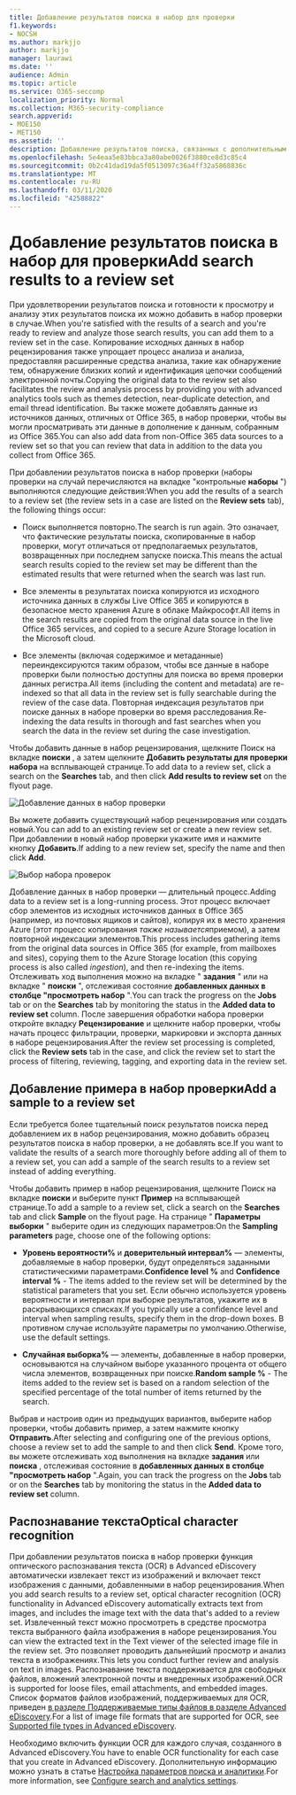 ```yaml
---
title: Добавление результатов поиска в набор для проверки
f1.keywords:
- NOCSH
ms.author: markjjo
author: markjjo
manager: laurawi
ms.date: ''
audience: Admin
ms.topic: article
ms.service: O365-seccomp
localization_priority: Normal
ms.collection: M365-security-compliance
search.appverid:
- MOE150
- MET150
ms.assetid: ''
description: Добавление результатов поиска, связанных с дополнительным вариантом обнаружения электронных данных. Элементы копируются из исходного расположения и копируются в предоставленное Майкрософт место хранения Azure. Элементы также переиндексируются, и Расширенное обнаружение электронных данных выполняет оптическое распознавание текста (OCR) для файлов изображений и отправляет текст изображения для просмотра и анализа.
ms.openlocfilehash: 5e4eaa5e83bbca3a80abe0026f3880ce8d3c85c4
ms.sourcegitcommit: 0b2c41dad19da5f0513097c36a4ff32a5868836c
ms.translationtype: MT
ms.contentlocale: ru-RU
ms.lasthandoff: 03/11/2020
ms.locfileid: "42588822"
---
```

# <a name="add-search-results-to-a-review-set"></a><span data-ttu-id="428e5-105">Добавление результатов поиска в набор для проверки</span><span class="sxs-lookup"><span data-stu-id="428e5-105">Add search results to a review set</span></span>

<span data-ttu-id="428e5-106">При удовлетворении результатов поиска и готовности к просмотру и анализу этих результатов поиска их можно добавить в набор проверки в случае.</span><span class="sxs-lookup"><span data-stu-id="428e5-106">When you're satisfied with the results of a search and you're ready to review and analyze those search results, you can add them to a review set in the case.</span></span> <span data-ttu-id="428e5-107">Копирование исходных данных в набор рецензирования также упрощает процесс анализа и анализа, предоставляя расширенные средства анализа, такие как обнаружение тем, обнаружение близких копий и идентификация цепочки сообщений электронной почты.</span><span class="sxs-lookup"><span data-stu-id="428e5-107">Copying the original data to the review set also facilitates the review and analysis process by providing you with advanced analytics tools such as themes detection, near-duplicate detection, and email thread identification.</span></span> <span data-ttu-id="428e5-108">Вы также можете добавлять данные из источников данных, отличных от Office 365, в набор проверки, чтобы вы могли просматривать эти данные в дополнение к данным, собранным из Office 365.</span><span class="sxs-lookup"><span data-stu-id="428e5-108">You can also add data from non-Office 365 data sources to a review set so that you can review that data in addition to the data you collect from Office 365.</span></span> 

<span data-ttu-id="428e5-109">При добавлении результатов поиска в набор проверки (наборы проверки на случай перечисляются на вкладке "контрольные **наборы** ") выполняются следующие действия:</span><span class="sxs-lookup"><span data-stu-id="428e5-109">When you add the results of a search to a review set (the review sets in a case are listed on the **Review sets** tab), the following things occur:</span></span>

- <span data-ttu-id="428e5-110">Поиск выполняется повторно.</span><span class="sxs-lookup"><span data-stu-id="428e5-110">The search is run again.</span></span> <span data-ttu-id="428e5-111">Это означает, что фактические результаты поиска, скопированные в набор проверки, могут отличаться от предполагаемых результатов, возвращенных при последнем запуске поиска.</span><span class="sxs-lookup"><span data-stu-id="428e5-111">This means the actual search results copied to the review set may be different than the estimated results that were returned when the search was last run.</span></span>

- <span data-ttu-id="428e5-112">Все элементы в результатах поиска копируются из исходного источника данных в службы Live Office 365 и копируются в безопасное место хранения Azure в облаке Майкрософт.</span><span class="sxs-lookup"><span data-stu-id="428e5-112">All items in the search results are copied from the original data source in the live Office 365 services, and copied to a secure Azure Storage location in the Microsoft cloud.</span></span>

- <span data-ttu-id="428e5-113">Все элементы (включая содержимое и метаданные) переиндексируются таким образом, чтобы все данные в наборе проверки были полностью доступны для поиска во время проверки данных регистра.</span><span class="sxs-lookup"><span data-stu-id="428e5-113">All items (including the content and metadata) are re-indexed so that all data in the review set is fully searchable during the review of the case data.</span></span> <span data-ttu-id="428e5-114">Повторная индексация результатов при поиске данных в наборе проверки во время расследования.</span><span class="sxs-lookup"><span data-stu-id="428e5-114">Re-indexing the data results in thorough and fast searches when you search the data in the review set during the case investigation.</span></span>

<span data-ttu-id="428e5-115">Чтобы добавить данные в набор рецензирования, щелкните Поиск на вкладке **поиски** , а затем щелкните **Добавить результаты для проверки набора** на всплывающей странице.</span><span class="sxs-lookup"><span data-stu-id="428e5-115">To add data to a review set, click a search on the **Searches** tab, and then click **Add results to review set** on the flyout page.</span></span>

![Добавление данных в набор проверки](../media/c1b4fc00-7a15-4587-b9b0-ce594bb02e4d.png)

<span data-ttu-id="428e5-117">Вы можете добавить существующий набор рецензирования или создать новый.</span><span class="sxs-lookup"><span data-stu-id="428e5-117">You can add to an existing review set or create a new review set.</span></span>  <span data-ttu-id="428e5-118">При добавлении в новый набор проверки укажите имя и нажмите кнопку **Добавить**.</span><span class="sxs-lookup"><span data-stu-id="428e5-118">If adding to a new review set, specify the name and then click **Add**.</span></span>

![Выбор набора проверок](../media/e8c6ab51-da8d-4c39-9b21-26bfdf453fb9.png)

<span data-ttu-id="428e5-120">Добавление данных в набор проверки — длительный процесс.</span><span class="sxs-lookup"><span data-stu-id="428e5-120">Adding data to a review set is a long-running process.</span></span> <span data-ttu-id="428e5-121">Этот процесс включает сбор элементов из исходных источников данных в Office 365 (например, из почтовых ящиков и сайтов), копируя их в место хранения Azure (этот процесс копирования *также называется*приемом), а затем повторной индексации элементов.</span><span class="sxs-lookup"><span data-stu-id="428e5-121">This process includes gathering items from the original data sources in Office 365 (for example, from mailboxes and sites), copying them to the Azure Storage location (this copying process is also called *ingestion*), and then re-indexing the items.</span></span> <span data-ttu-id="428e5-122">Отслеживать ход выполнения можно на вкладке " **задания** " или на вкладке " **поиски** ", отслеживая состояние **добавленных данных в столбце "просмотреть набор** ".</span><span class="sxs-lookup"><span data-stu-id="428e5-122">You can track the progress on the **Jobs** tab or on the **Searches** tab by monitoring the status in the **Added data to review set** column.</span></span> <span data-ttu-id="428e5-123">После завершения обработки набора проверки откройте вкладку **Рецензирование** и щелкните набор проверки, чтобы начать процесс фильтрации, проверки, маркировки и экспорта данных в наборе рецензирования.</span><span class="sxs-lookup"><span data-stu-id="428e5-123">After the review set processing is completed, click the **Review sets** tab in the case, and click the review set to start the process of filtering, reviewing, tagging, and exporting data in the review set.</span></span>

## <a name="add-a-sample-to-a-review-set"></a><span data-ttu-id="428e5-124">Добавление примера в набор проверки</span><span class="sxs-lookup"><span data-stu-id="428e5-124">Add a sample to a review set</span></span>

<span data-ttu-id="428e5-125">Если требуется более тщательный поиск результатов поиска перед добавлением их в набор рецензирования, можно добавить образец результатов поиска в набор проверки, а не добавлять все.</span><span class="sxs-lookup"><span data-stu-id="428e5-125">If you want to validate the results of a search more thoroughly before adding all of them to a review set, you can add a sample of the search results to a review set instead of adding everything.</span></span>

<span data-ttu-id="428e5-126">Чтобы добавить пример в набор рецензирования, щелкните Поиск на вкладке **поиски** и выберите пункт **Пример** на всплывающей странице.</span><span class="sxs-lookup"><span data-stu-id="428e5-126">To add a sample to a review set, click a search on the **Searches** tab and click **Sample** on the flyout page.</span></span> <span data-ttu-id="428e5-127">На странице " **Параметры выборки** " выберите один из следующих параметров:</span><span class="sxs-lookup"><span data-stu-id="428e5-127">On the **Sampling parameters** page, choose one of the following options:</span></span>

- <span data-ttu-id="428e5-128">**Уровень вероятности%** и **доверительный интервал%** — элементы, добавляемые в набор проверки, будут определяться заданными статистическими параметрами.</span><span class="sxs-lookup"><span data-stu-id="428e5-128">**Confidence level %** and **Confidence interval %** - The items added to the review set will be determined by the statistical parameters that you set.</span></span> <span data-ttu-id="428e5-129">Если обычно используется уровень вероятности и интервал при выборке результатов, укажите их в раскрывающихся списках.</span><span class="sxs-lookup"><span data-stu-id="428e5-129">If you typically use a confidence level and interval when sampling results, specify them in the drop-down boxes.</span></span> <span data-ttu-id="428e5-130">В противном случае используйте параметры по умолчанию.</span><span class="sxs-lookup"><span data-stu-id="428e5-130">Otherwise, use the default settings.</span></span>

- <span data-ttu-id="428e5-131">**Случайная выборка%** — элементы, добавленные в набор проверки, основываются на случайном выборе указанного процента от общего числа элементов, возвращенных при поиске.</span><span class="sxs-lookup"><span data-stu-id="428e5-131">**Random sample %** - The items added to the review set is based on a random selection of the specified percentage of the total number of items returned by the search.</span></span>

<span data-ttu-id="428e5-132">Выбрав и настроив один из предыдущих вариантов, выберите набор проверки, чтобы добавить пример, а затем нажмите кнопку **Отправить**.</span><span class="sxs-lookup"><span data-stu-id="428e5-132">After selecting and configuring one of the previous options, choose a review set to add the sample to and then click **Send**.</span></span> <span data-ttu-id="428e5-133">Кроме того, вы можете отслеживать ход выполнения на вкладке **задания** или **поиска** , отслеживая состояние в **добавленных данных в столбце "просмотреть набор** ".</span><span class="sxs-lookup"><span data-stu-id="428e5-133">Again, you can track the progress on the **Jobs** tab or on the **Searches** tab by monitoring the status in the **Added data to review set** column.</span></span>

## <a name="optical-character-recognition"></a><span data-ttu-id="428e5-134">Распознавание текста</span><span class="sxs-lookup"><span data-stu-id="428e5-134">Optical character recognition</span></span>

<span data-ttu-id="428e5-135">При добавлении результатов поиска в набор проверки функция оптического распознавания текста (OCR) в Advanced eDiscovery автоматически извлекает текст из изображений и включает текст изображения с данными, добавленными в набор рецензирования.</span><span class="sxs-lookup"><span data-stu-id="428e5-135">When you add search results to a review set, optical character recognition (OCR) functionality in Advanced eDiscovery automatically extracts text from images, and includes the image text with the data that's added to a review set.</span></span> <span data-ttu-id="428e5-136">Извлеченный текст можно просмотреть в средстве просмотра текста выбранного файла изображения в наборе рецензирования.</span><span class="sxs-lookup"><span data-stu-id="428e5-136">You can view the extracted text in the Text viewer of the selected image file in the review set.</span></span> <span data-ttu-id="428e5-137">Это позволяет проводить дальнейший просмотр и анализ текста в изображениях.</span><span class="sxs-lookup"><span data-stu-id="428e5-137">This lets you conduct further review and analysis on text in images.</span></span> <span data-ttu-id="428e5-138">Распознавание текста поддерживается для свободных файлов, вложений электронной почты и внедренных изображений.</span><span class="sxs-lookup"><span data-stu-id="428e5-138">OCR is supported for loose files, email attachments, and embedded images.</span></span> <span data-ttu-id="428e5-139">Список форматов файлов изображений, поддерживаемых для OCR, приведен [в разделе Поддерживаемые типы файлов в разделе Advanced eDiscovery](supported-filetypes-ediscovery20.md#image).</span><span class="sxs-lookup"><span data-stu-id="428e5-139">For a list of image file formats that are supported for OCR, see [Supported file types in Advanced eDiscovery](supported-filetypes-ediscovery20.md#image).</span></span>

<span data-ttu-id="428e5-140">Необходимо включить функции OCR для каждого случая, созданного в Advanced eDiscovery.</span><span class="sxs-lookup"><span data-stu-id="428e5-140">You have to enable OCR functionality for each case that you create in Advanced eDiscovery.</span></span> <span data-ttu-id="428e5-141">Дополнительную информацию можно узнать в статье [Настройка параметров поиска и аналитики](configure-search-and-analytics-settings-in-advanced-ediscovery.md#optical-character-recognition-ocr).</span><span class="sxs-lookup"><span data-stu-id="428e5-141">For more information, see [Configure search and analytics settings](configure-search-and-analytics-settings-in-advanced-ediscovery.md#optical-character-recognition-ocr).</span></span>
